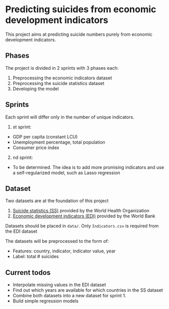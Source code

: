 # Predicting suicides from economic development indicators

This project aims at predicting suicide numbers purely from economic development indicators.

## Phases

The project is divided in 2 sprints with 3 phases each:
1. Preprocessing the economic indicators dataset
2. Preprocessing the suicide statistics dataset
3. Developing the model


## Sprints

Each sprint will differ only in the number of unique indicators.
1. st sprint: 
  * GDP per capita (constant LCU)
  * Unemployment percentage, total population
  * Consumer price index
2. nd sprint:
  * To be determined. The idea is to add more promising indicators and use a self-regularized model, such as Lasso regression


## Dataset

Two datasets are at the foundation of this project
1. [Suicide statistics (SS)](https://www.kaggle.com/szamil/who-suicide-statistics) provided by the World Health Organization
2. [Economic development indicators (EDI)](https://www.kaggle.com/worldbank/world-development-indicators) provided by the World Bank

Datasets should be placed in `data/`. Only `Indicators.csv` is required from the EDI dataset

The datasets will be preprocessed to the form of:
+ Features: country, indicator, indicator value, year
+ Label: total # suicides

## Current todos

- Interpolate missing values in the EDI dataset
- Find out which years are available for which countries in the SS dataset
- Combine both datasets into a new dataset for sprint 1.
- Build simple regression models